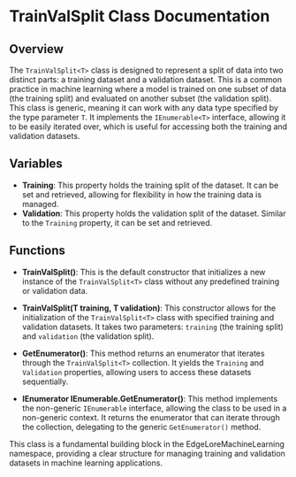 # TrainValSplit<T> Class Documentation

## Overview
The `TrainValSplit<T>` class is designed to represent a split of data into two distinct parts: a training dataset and a validation dataset. This is a common practice in machine learning where a model is trained on one subset of data (the training split) and evaluated on another subset (the validation split). This class is generic, meaning it can work with any data type specified by the type parameter `T`. It implements the `IEnumerable<T>` interface, allowing it to be easily iterated over, which is useful for accessing both the training and validation datasets.

## Variables
- **Training**: This property holds the training split of the dataset. It can be set and retrieved, allowing for flexibility in how the training data is managed.
- **Validation**: This property holds the validation split of the dataset. Similar to the `Training` property, it can be set and retrieved.

## Functions
- **TrainValSplit()**: This is the default constructor that initializes a new instance of the `TrainValSplit<T>` class without any predefined training or validation data.

- **TrainValSplit(T training, T validation)**: This constructor allows for the initialization of the `TrainValSplit<T>` class with specified training and validation datasets. It takes two parameters: `training` (the training split) and `validation` (the validation split).

- **GetEnumerator()**: This method returns an enumerator that iterates through the `TrainValSplit<T>` collection. It yields the `Training` and `Validation` properties, allowing users to access these datasets sequentially.

- **IEnumerator IEnumerable.GetEnumerator()**: This method implements the non-generic `IEnumerable` interface, allowing the class to be used in a non-generic context. It returns the enumerator that can iterate through the collection, delegating to the generic `GetEnumerator()` method. 

This class is a fundamental building block in the EdgeLoreMachineLearning namespace, providing a clear structure for managing training and validation datasets in machine learning applications.
